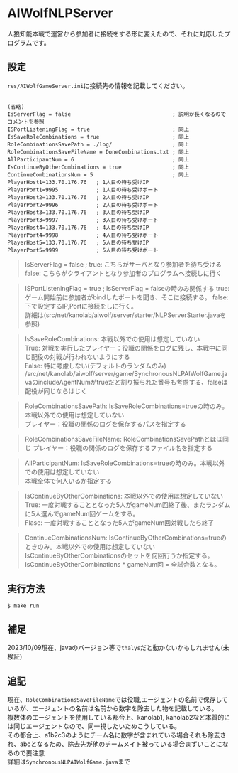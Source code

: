 # AIWolfNLPServer
人狼知能本戦で運営から参加者に接続をする形に変えたので、それに対応したプログラムです。

## 設定
`res/AIWolfGameServer.ini`に接続先の情報を記載してください。
```

(省略)
IsServerFlag = false								; 説明が長くなるのでコメントを参照
ISPortListeningFlag = true							; 同上
IsSaveRoleCombinations = true 						; 同上
RoleCombinationsSavePath = ./log/					; 同上
RoleCombinationsSaveFileName = DoneCombinations.txt	; 同上
AllParticipantNum = 6								; 同上
IsContinueByOtherCombinations = true				; 同上
ContinueCombinationsNum = 5 						; 同上
PlayerHost1=133.70.176.76	; 1人目の待ち受けIP
PlayerPort1=9995			; 1人目の待ち受けポート
PlayerHost2=133.70.176.76	; 2人目の待ち受けIP
PlayerPort2=9996			; 2人目の待ち受けポート
PlayerHost3=133.70.176.76	; 3人目の待ち受けIP
PlayerPort3=9997			; 3人目の待ち受けポート
PlayerHost4=133.70.176.76	; 4人目の待ち受けIP
PlayerPort4=9998			; 4人目の待ち受けポート
PlayerHost5=133.70.176.76	; 5人目の待ち受けIP
PlayerPort5=9999			; 5人目の待ち受けポート
```

> IsServerFlag = false		; true: こちらがサーバとなり参加者を待ち受ける	false: こちらがクライアントとなり参加者のプログラムへ接続しに行く

> ISPortListeningFlag = true	; IsServerFlag = falseの時のみ関係する  true: ゲーム開始前に参加者がbindしたポートを聞き、そこに接続する。 false: 下で設定するIP,Portに接続をしに行く。  
詳細は(src/net/kanolab/aiwolf/server/starter/NLPServerStarter.javaを参照)

> IsSaveRoleCombinations: 本戦以外での使用は想定していない\
True: 対戦を実行したプレイヤー：役職の関係をログに残し、本戦中に同じ配役の対戦が行われないようにする\
False: 特に考慮しない(デフォルトのランダムのみ)\
/src/net/kanolab/aiwolf/server/game/SynchronousNLPAIWolfGame.javaのincludeAgentNumがtrueだと割り振られた番号も考慮する、falseは配役が同じならはじく

> RoleCombinationsSavePath: IsSaveRoleCombinations=trueの時のみ。本戦以外での使用は想定していない\
プレイヤー：役職の関係のログを保存するパスを指定する

> RoleCombinationsSaveFileName: RoleCombinationsSavePathとほぼ同じ
プレイヤー：役職の関係のログを保存するファイル名を指定する

> AllParticipantNum: IsSaveRoleCombinations=trueの時のみ。本戦以外での使用は想定していない\
本戦全体で何人いるか指定する

> IsContinueByOtherCombinations: 本戦以外での使用は想定していない\
True: 一度対戦することとなった5人がgameNum回終了後、またランダムに5人選んでgameNum回ゲームをする。\
Flase: 一度対戦することとなった5人がgameNum回対戦したら終了

> ContinueCombinationsNum: IsContinueByOtherCombinations=trueのときのみ。本戦以外での使用は想定していない\
IsContinueByOtherCombinationsのセットを何回行うか指定する。
IsContinueByOtherCombinations * gameNum回 = 全試合数となる。

## 実行方法
```
$ make run
```

## 補足
2023/10/09現在、javaのバージョン等で`thalys`だと動かないかもしれません(未検証)

## 追記
現在、`RoleCombinationsSaveFileName`では役職,エージェントの名前で保存しているが、エージェントの名前は名前から数字を除去した物を記載している。\
複数体のエージェントを使用している都合上、kanolab1, kanolab2など本質的には同じエージェントなので、同一視したいためこうしている。\
その都合上、a1b2c3のようにチーム名に数字が含まれている場合それも除去され、abcとなるため、除去先が他のチームメイト被っている場合まずいことになるので要注意\
詳細は`SynchronousNLPAIWolfGame.java`まで